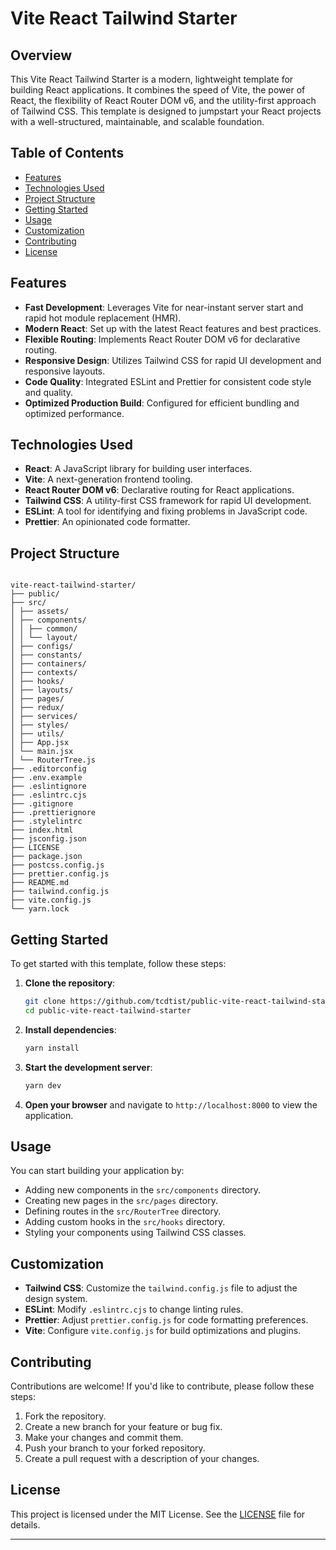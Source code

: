 # Vite React Tailwind Starter

## Overview

This Vite React Tailwind Starter is a modern, lightweight template for building React applications. It combines the speed of Vite, the power of React, the flexibility of React Router DOM v6, and the utility-first approach of Tailwind CSS. This template is designed to jumpstart your React projects with a well-structured, maintainable, and scalable foundation.

## Table of Contents

- [Features](#features)
- [Technologies Used](#technologies-used)
- [Project Structure](#project-structure)
- [Getting Started](#getting-started)
- [Usage](#usage)
- [Customization](#customization)
- [Contributing](#contributing)
- [License](#license)

## Features

- **Fast Development**: Leverages Vite for near-instant server start and rapid hot module replacement (HMR).
- **Modern React**: Set up with the latest React features and best practices.
- **Flexible Routing**: Implements React Router DOM v6 for declarative routing.
- **Responsive Design**: Utilizes Tailwind CSS for rapid UI development and responsive layouts.
- **Code Quality**: Integrated ESLint and Prettier for consistent code style and quality.
- **Optimized Production Build**: Configured for efficient bundling and optimized performance.

## Technologies Used

- **React**: A JavaScript library for building user interfaces.
- **Vite**: A next-generation frontend tooling.
- **React Router DOM v6**: Declarative routing for React applications.
- **Tailwind CSS**: A utility-first CSS framework for rapid UI development.
- **ESLint**: A tool for identifying and fixing problems in JavaScript code.
- **Prettier**: An opinionated code formatter.

## Project Structure

```

vite-react-tailwind-starter/
├── public/
├── src/
│ ├── assets/
│ ├── components/
│ │ ├── common/
│ │ └── layout/
│ ├── configs/
│ ├── constants/
│ ├── containers/
│ ├── contexts/
│ ├── hooks/
│ ├── layouts/
│ ├── pages/
│ ├── redux/
│ ├── services/
│ ├── styles/
│ ├── utils/
│ ├── App.jsx
│ └── main.jsx
│ └── RouterTree.js
├── .editorconfig
├── .env.example
├── .eslintignore
├── .eslintrc.cjs
├── .gitignore
├── .prettierignore
├── .stylelintrc
├── index.html
├── jsconfig.json
├── LICENSE
├── package.json
├── postcss.config.js
├── prettier.config.js
├── README.md
├── tailwind.config.js
├── vite.config.js
└── yarn.lock

```

## Getting Started

To get started with this template, follow these steps:

1. **Clone the repository**:

   ```bash
   git clone https://github.com/tcdtist/public-vite-react-tailwind-starter.git
   cd public-vite-react-tailwind-starter
   ```

2. **Install dependencies**:

   ```bash
   yarn install
   ```

3. **Start the development server**:

   ```bash
   yarn dev
   ```

4. **Open your browser** and navigate to `http://localhost:8000` to view the application.

## Usage

You can start building your application by:

- Adding new components in the `src/components` directory.
- Creating new pages in the `src/pages` directory.
- Defining routes in the `src/RouterTree` directory.
- Adding custom hooks in the `src/hooks` directory.
- Styling your components using Tailwind CSS classes.

## Customization

- **Tailwind CSS**: Customize the `tailwind.config.js` file to adjust the design system.
- **ESLint**: Modify `.eslintrc.cjs` to change linting rules.
- **Prettier**: Adjust `prettier.config.js` for code formatting preferences.
- **Vite**: Configure `vite.config.js` for build optimizations and plugins.

## Contributing

Contributions are welcome! If you'd like to contribute, please follow these steps:

1. Fork the repository.
2. Create a new branch for your feature or bug fix.
3. Make your changes and commit them.
4. Push your branch to your forked repository.
5. Create a pull request with a description of your changes.

## License

This project is licensed under the MIT License. See the [LICENSE](LICENSE) file for details.

---
